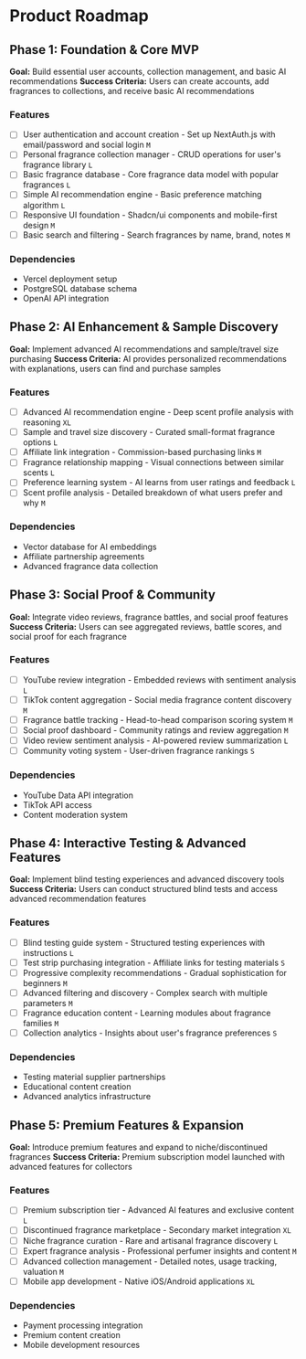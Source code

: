 # Product Roadmap

## Phase 1: Foundation & Core MVP

**Goal:** Build essential user accounts, collection management, and basic AI recommendations
**Success Criteria:** Users can create accounts, add fragrances to collections, and receive basic AI recommendations

### Features

- [ ] User authentication and account creation - Set up NextAuth.js with email/password and social login `M`
- [ ] Personal fragrance collection manager - CRUD operations for user's fragrance library `L`
- [ ] Basic fragrance database - Core fragrance data model with popular fragrances `L`
- [ ] Simple AI recommendation engine - Basic preference matching algorithm `L`
- [ ] Responsive UI foundation - Shadcn/ui components and mobile-first design `M`
- [ ] Basic search and filtering - Search fragrances by name, brand, notes `M`

### Dependencies

- Vercel deployment setup
- PostgreSQL database schema
- OpenAI API integration

## Phase 2: AI Enhancement & Sample Discovery

**Goal:** Implement advanced AI recommendations and sample/travel size purchasing
**Success Criteria:** AI provides personalized recommendations with explanations, users can find and purchase samples

### Features

- [ ] Advanced AI recommendation engine - Deep scent profile analysis with reasoning `XL`
- [ ] Sample and travel size discovery - Curated small-format fragrance options `L`
- [ ] Affiliate link integration - Commission-based purchasing links `M`
- [ ] Fragrance relationship mapping - Visual connections between similar scents `L`
- [ ] Preference learning system - AI learns from user ratings and feedback `L`
- [ ] Scent profile analysis - Detailed breakdown of what users prefer and why `M`

### Dependencies

- Vector database for AI embeddings
- Affiliate partnership agreements
- Advanced fragrance data collection

## Phase 3: Social Proof & Community

**Goal:** Integrate video reviews, fragrance battles, and social proof features
**Success Criteria:** Users can see aggregated reviews, battle scores, and social proof for each fragrance

### Features

- [ ] YouTube review integration - Embedded reviews with sentiment analysis `L`
- [ ] TikTok content aggregation - Social media fragrance content discovery `M`
- [ ] Fragrance battle tracking - Head-to-head comparison scoring system `M`
- [ ] Social proof dashboard - Community ratings and review aggregation `M`
- [ ] Video review sentiment analysis - AI-powered review summarization `L`
- [ ] Community voting system - User-driven fragrance rankings `S`

### Dependencies

- YouTube Data API integration
- TikTok API access
- Content moderation system

## Phase 4: Interactive Testing & Advanced Features

**Goal:** Implement blind testing experiences and advanced discovery tools
**Success Criteria:** Users can conduct structured blind tests and access advanced recommendation features

### Features

- [ ] Blind testing guide system - Structured testing experiences with instructions `L`
- [ ] Test strip purchasing integration - Affiliate links for testing materials `S`
- [ ] Progressive complexity recommendations - Gradual sophistication for beginners `M`
- [ ] Advanced filtering and discovery - Complex search with multiple parameters `M`
- [ ] Fragrance education content - Learning modules about fragrance families `M`
- [ ] Collection analytics - Insights about user's fragrance preferences `S`

### Dependencies

- Testing material supplier partnerships
- Educational content creation
- Advanced analytics infrastructure

## Phase 5: Premium Features & Expansion

**Goal:** Introduce premium features and expand to niche/discontinued fragrances
**Success Criteria:** Premium subscription model launched with advanced features for collectors

### Features

- [ ] Premium subscription tier - Advanced AI features and exclusive content `L`
- [ ] Discontinued fragrance marketplace - Secondary market integration `XL`
- [ ] Niche fragrance curation - Rare and artisanal fragrance discovery `L`
- [ ] Expert fragrance analysis - Professional perfumer insights and content `M`
- [ ] Advanced collection management - Detailed notes, usage tracking, valuation `M`
- [ ] Mobile app development - Native iOS/Android applications `XL`

### Dependencies

- Payment processing integration
- Premium content creation
- Mobile development resources
